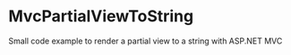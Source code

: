 MvcPartialViewToString
======================

Small code example to render a partial view to a string with ASP.NET MVC
